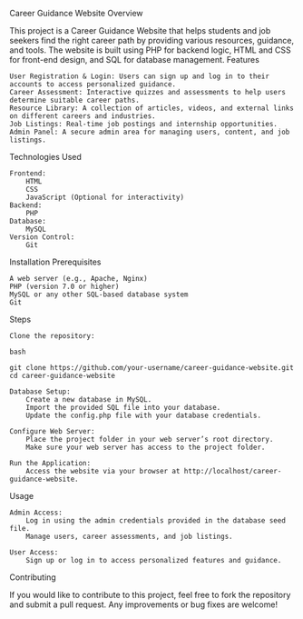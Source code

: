 Career Guidance Website
Overview

This project is a Career Guidance Website that helps students and job seekers find the right career path by providing various resources, guidance, and tools. The website is built using PHP for backend logic, HTML and CSS for front-end design, and SQL for database management.
Features

    User Registration & Login: Users can sign up and log in to their accounts to access personalized guidance.
    Career Assessment: Interactive quizzes and assessments to help users determine suitable career paths.
    Resource Library: A collection of articles, videos, and external links on different careers and industries.
    Job Listings: Real-time job postings and internship opportunities.
    Admin Panel: A secure admin area for managing users, content, and job listings.

Technologies Used

    Frontend:
        HTML
        CSS
        JavaScript (Optional for interactivity)
    Backend:
        PHP
    Database:
        MySQL
    Version Control:
        Git

Installation
Prerequisites

    A web server (e.g., Apache, Nginx)
    PHP (version 7.0 or higher)
    MySQL or any other SQL-based database system
    Git

Steps

    Clone the repository:

    bash

    git clone https://github.com/your-username/career-guidance-website.git
    cd career-guidance-website

    Database Setup:
        Create a new database in MySQL.
        Import the provided SQL file into your database.
        Update the config.php file with your database credentials.

    Configure Web Server:
        Place the project folder in your web server’s root directory.
        Make sure your web server has access to the project folder.

    Run the Application:
        Access the website via your browser at http://localhost/career-guidance-website.

Usage

    Admin Access:
        Log in using the admin credentials provided in the database seed file.
        Manage users, career assessments, and job listings.

    User Access:
        Sign up or log in to access personalized features and guidance.

Contributing

If you would like to contribute to this project, feel free to fork the repository and submit a pull request. Any improvements or bug fixes are welcome!
